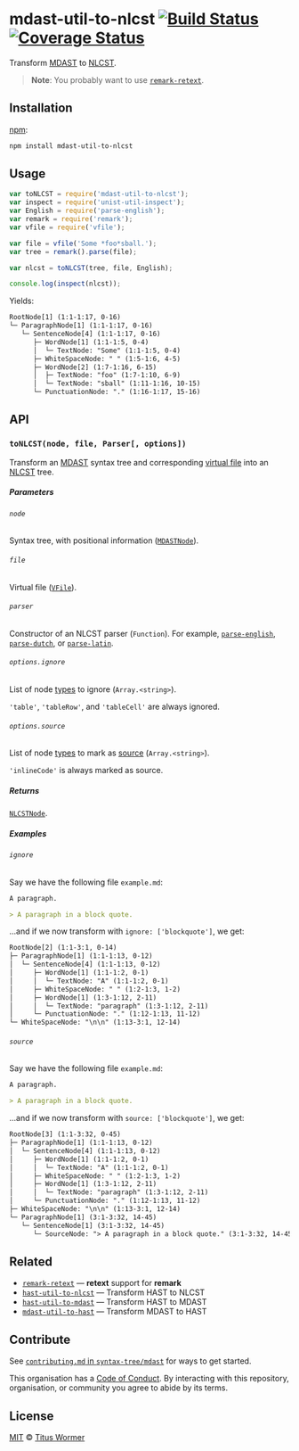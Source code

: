 # mdast-util-to-nlcst [![Build Status][travis-badge]][travis] [![Coverage Status][codecov-badge]][codecov]

Transform [MDAST][] to [NLCST][].

> **Note**: You probably want to use [`remark-retext`][remark-retext].

## Installation

[npm][]:

```bash
npm install mdast-util-to-nlcst
```

## Usage

```javascript
var toNLCST = require('mdast-util-to-nlcst');
var inspect = require('unist-util-inspect');
var English = require('parse-english');
var remark = require('remark');
var vfile = require('vfile');

var file = vfile('Some *foo*sball.');
var tree = remark().parse(file);

var nlcst = toNLCST(tree, file, English);

console.log(inspect(nlcst));
```

Yields:

```txt
RootNode[1] (1:1-1:17, 0-16)
└─ ParagraphNode[1] (1:1-1:17, 0-16)
   └─ SentenceNode[4] (1:1-1:17, 0-16)
      ├─ WordNode[1] (1:1-1:5, 0-4)
      │  └─ TextNode: "Some" (1:1-1:5, 0-4)
      ├─ WhiteSpaceNode: " " (1:5-1:6, 4-5)
      ├─ WordNode[2] (1:7-1:16, 6-15)
      │  ├─ TextNode: "foo" (1:7-1:10, 6-9)
      │  └─ TextNode: "sball" (1:11-1:16, 10-15)
      └─ PunctuationNode: "." (1:16-1:17, 15-16)
```

## API

### `toNLCST(node, file, Parser[, options])`

Transform an [MDAST][] syntax tree and corresponding [virtual file][vfile]
into an [NLCST][] tree.

##### Parameters

###### `node`

Syntax tree, with positional information ([`MDASTNode`][mdast]).

###### `file`

Virtual file ([`VFile`][vfile]).

###### `parser`

Constructor of an NLCST parser (`Function`).  For example,
[`parse-english`][english], [`parse-dutch`][dutch], or
[`parse-latin`][latin].

###### `options.ignore`

List of node [types][type] to ignore (`Array.<string>`).

`'table'`, `'tableRow'`, and `'tableCell'` are always ignored.

###### `options.source`

List of node [types][type] to mark as [source][] (`Array.<string>`).

`'inlineCode'` is always marked as source.

##### Returns

[`NLCSTNode`][nlcst].

##### Examples

###### `ignore`

Say we have the following file `example.md`:

```markdown
A paragraph.

> A paragraph in a block quote.
```

…and if we now transform with `ignore: ['blockquote']`, we get:

```txt
RootNode[2] (1:1-3:1, 0-14)
├─ ParagraphNode[1] (1:1-1:13, 0-12)
│  └─ SentenceNode[4] (1:1-1:13, 0-12)
│     ├─ WordNode[1] (1:1-1:2, 0-1)
│     │  └─ TextNode: "A" (1:1-1:2, 0-1)
│     ├─ WhiteSpaceNode: " " (1:2-1:3, 1-2)
│     ├─ WordNode[1] (1:3-1:12, 2-11)
│     │  └─ TextNode: "paragraph" (1:3-1:12, 2-11)
│     └─ PunctuationNode: "." (1:12-1:13, 11-12)
└─ WhiteSpaceNode: "\n\n" (1:13-3:1, 12-14)
```

###### `source`

Say we have the following file `example.md`:

```markdown
A paragraph.

> A paragraph in a block quote.
```

…and if we now transform with `source: ['blockquote']`, we get:

```txt
RootNode[3] (1:1-3:32, 0-45)
├─ ParagraphNode[1] (1:1-1:13, 0-12)
│  └─ SentenceNode[4] (1:1-1:13, 0-12)
│     ├─ WordNode[1] (1:1-1:2, 0-1)
│     │  └─ TextNode: "A" (1:1-1:2, 0-1)
│     ├─ WhiteSpaceNode: " " (1:2-1:3, 1-2)
│     ├─ WordNode[1] (1:3-1:12, 2-11)
│     │  └─ TextNode: "paragraph" (1:3-1:12, 2-11)
│     └─ PunctuationNode: "." (1:12-1:13, 11-12)
├─ WhiteSpaceNode: "\n\n" (1:13-3:1, 12-14)
└─ ParagraphNode[1] (3:1-3:32, 14-45)
   └─ SentenceNode[1] (3:1-3:32, 14-45)
      └─ SourceNode: "> A paragraph in a block quote." (3:1-3:32, 14-45)
```

## Related

*   [`remark-retext`][remark-retext]
    — **retext** support for **remark**
*   [`hast-util-to-nlcst`](https://github.com/syntax-tree/hast-util-to-nlcst)
    — Transform HAST to NLCST
*   [`hast-util-to-mdast`](https://github.com/syntax-tree/hast-util-to-mdast)
    — Transform HAST to MDAST
*   [`mdast-util-to-hast`](https://github.com/syntax-tree/mdast-util-to-hast)
    — Transform MDAST to HAST

## Contribute

See [`contributing.md` in `syntax-tree/mdast`][contributing] for ways to get
started.

This organisation has a [Code of Conduct][coc].  By interacting with this
repository, organisation, or community you agree to abide by its terms.

## License

[MIT][license] © [Titus Wormer][author]

<!-- Definitions -->

[travis-badge]: https://img.shields.io/travis/syntax-tree/mdast-util-to-nlcst.svg

[travis]: https://travis-ci.org/syntax-tree/mdast-util-to-nlcst

[codecov-badge]: https://img.shields.io/codecov/c/github/syntax-tree/mdast-util-to-nlcst.svg

[codecov]: https://codecov.io/github/syntax-tree/mdast-util-to-nlcst

[npm]: https://docs.npmjs.com/cli/install

[license]: license

[author]: https://wooorm.com

[mdast]: https://github.com/syntax-tree/mdast

[nlcst]: https://github.com/syntax-tree/nlcst

[remark-retext]: https://github.com/remarkjs/remark-retext

[vfile]: https://github.com/vfile/vfile

[english]: https://github.com/wooorm/parse-english

[latin]: https://github.com/wooorm/parse-latin

[dutch]: https://github.com/wooorm/parse-dutch

[type]: https://github.com/syntax-tree/mdast#ast

[source]: https://github.com/syntax-tree/nlcst#source

[contributing]: https://github.com/syntax-tree/mdast/blob/master/contributing.md

[coc]: https://github.com/syntax-tree/mdast/blob/master/code-of-conduct.md
